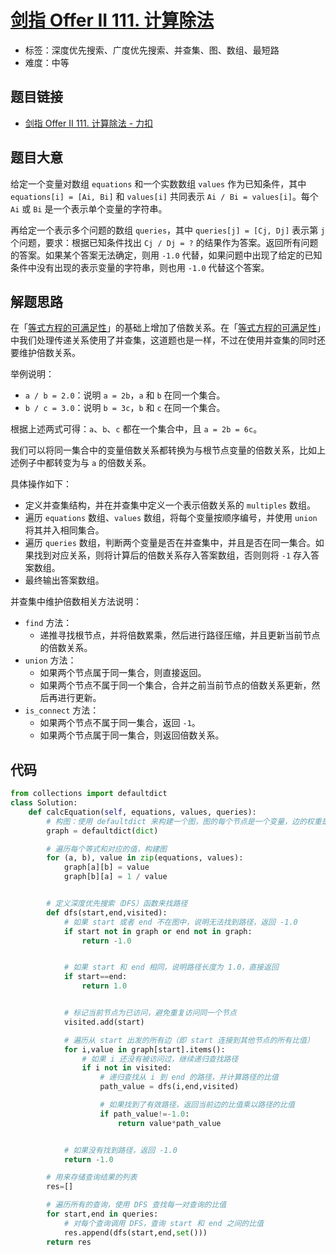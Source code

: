 # [剑指 Offer II 111. 计算除法](https://leetcode.cn/problems/vlzXQL/)

- 标签：深度优先搜索、广度优先搜索、并查集、图、数组、最短路
- 难度：中等

## 题目链接

- [剑指 Offer II 111. 计算除法 - 力扣](https://leetcode.cn/problems/vlzXQL/)

## 题目大意

给定一个变量对数组 `equations` 和一个实数数组 `values` 作为已知条件，其中 `equations[i] = [Ai, Bi]`  和 `values[i]` 共同表示 `Ai / Bi = values[i]`。每个 `Ai` 或 `Bi` 是一个表示单个变量的字符串。

再给定一个表示多个问题的数组 `queries`，其中 `queries[j] = [Cj, Dj]` 表示第 `j` 个问题，要求：根据已知条件找出 `Cj / Dj = ?` 的结果作为答案。返回所有问题的答案。如果某个答案无法确定，则用 `-1.0` 代替，如果问题中出现了给定的已知条件中没有出现的表示变量的字符串，则也用 `-1.0` 代替这个答案。

## 解题思路

在「[等式方程的可满足性](https://leetcode.cn/problems/satisfiability-of-equality-equations)」的基础上增加了倍数关系。在「[等式方程的可满足性](https://leetcode.cn/problems/satisfiability-of-equality-equations)」中我们处理传递关系使用了并查集，这道题也是一样，不过在使用并查集的同时还要维护倍数关系。

举例说明：

- `a / b = 2.0`：说明 `a = 2b`，`a` 和 `b` 在同一个集合。
- `b / c = 3.0`：说明 `b = 3c`，`b`  和 `c`  在同一个集合。

根据上述两式可得：`a`、`b`、`c` 都在一个集合中，且 `a = 2b = 6c`。

我们可以将同一集合中的变量倍数关系都转换为与根节点变量的倍数关系，比如上述例子中都转变为与 `a` 的倍数关系。

具体操作如下：

- 定义并查集结构，并在并查集中定义一个表示倍数关系的 `multiples` 数组。
- 遍历 `equations` 数组、`values` 数组，将每个变量按顺序编号，并使用 `union` 将其并入相同集合。
- 遍历 `queries` 数组，判断两个变量是否在并查集中，并且是否在同一集合。如果找到对应关系，则将计算后的倍数关系存入答案数组，否则则将 `-1` 存入答案数组。
- 最终输出答案数组。

并查集中维护倍数相关方法说明：

- `find` 方法： 
    - 递推寻找根节点，并将倍数累乘，然后进行路径压缩，并且更新当前节点的倍数关系。
- `union` 方法：
    - 如果两个节点属于同一集合，则直接返回。
    - 如果两个节点不属于同一个集合，合并之前当前节点的倍数关系更新，然后再进行更新。
- `is_connect` 方法：
    - 如果两个节点不属于同一集合，返回 `-1`。
    - 如果两个节点属于同一集合，则返回倍数关系。

## 代码

```python
from collections import defaultdict
class Solution:
    def calcEquation(self, equations, values, queries):
        # 构图：使用 defaultdict 来构建一个图，图的每个节点是一个变量，边的权重是该变量之间的比值
        graph = defaultdict(dict)

        # 遍历每个等式和对应的值，构建图
        for (a, b), value in zip(equations, values):
            graph[a][b] = value
            graph[b][a] = 1 / value


        # 定义深度优先搜索（DFS）函数来找路径
        def dfs(start,end,visited):
            # 如果 start 或者 end 不在图中，说明无法找到路径，返回 -1.0
            if start not in graph or end not in graph:
                return -1.0


            # 如果 start 和 end 相同，说明路径长度为 1.0，直接返回
            if start==end:
                return 1.0


            # 标记当前节点为已访问，避免重复访问同一个节点
            visited.add(start)

            # 遍历从 start 出发的所有边（即 start 连接到其他节点的所有比值）
            for i,value in graph[start].items():
                # 如果 i 还没有被访问过，继续递归查找路径
                if i not in visited:
                    # 递归查找从 i 到 end 的路径，并计算路径的比值
                    path_value = dfs(i,end,visited)

                    # 如果找到了有效路径，返回当前边的比值乘以路径的比值
                    if path_value!=-1.0:
                        return value*path_value


            # 如果没有找到路径，返回 -1.0
            return -1.0

        # 用来存储查询结果的列表
        res=[]

        # 遍历所有的查询，使用 DFS 查找每一对查询的比值
        for start,end in queries:
            # 对每个查询调用 DFS，查询 start 和 end 之间的比值
            res.append(dfs(start,end,set()))
        return res

```

